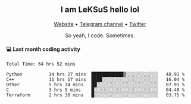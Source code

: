 <h2 align="center">I am LeKSuS hello lol</h2>
<div align="center">
  <a href="https://leksus.net">Website</a> •
  <a href="https://t.me/leksus_was_here">Telegram channel</a> •
  <a href="https://twitter.com/___LeKSuS___">Twitter</a>
</div>
<p align="center">So yeah, I code. Sometimes.</p>

#### :computer: Last month coding activity
<!--START_SECTION:waka-->

```text
Total Time: 64 hrs 52 mins

Python          34 hrs 27 mins  ████████████▒░░░░░░░░░░░░   48.91 %
C++             11 hrs 17 mins  ████░░░░░░░░░░░░░░░░░░░░░   16.04 %
Other           5 hrs 34 mins   ██░░░░░░░░░░░░░░░░░░░░░░░   07.91 %
C               3 hrs 9 mins    █░░░░░░░░░░░░░░░░░░░░░░░░   04.48 %
Terraform       2 hrs 38 mins   █░░░░░░░░░░░░░░░░░░░░░░░░   03.75 %
```

<!--END_SECTION:waka-->

<!-- flag{4_l0t_0f_1nter35t1ng_th1ng5_4r3_1n_publ1c_d0m41n} -->

